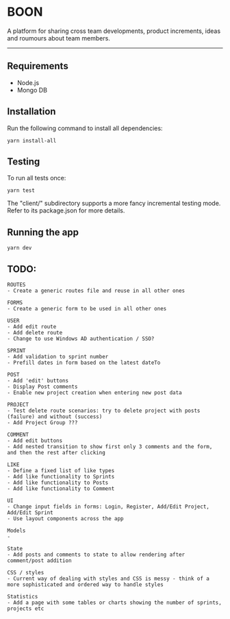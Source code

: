# BOON

A platform for sharing cross team developments, product increments, ideas and roumours about team members.

---

## Requirements

-   Node.js
-   Mongo DB

## Installation

Run the following command to install all dependencies:

```
yarn install-all
```

## Testing

To run all tests once:

```
yarn test
```

The "client/" subdirectory supports a more fancy incremental testing mode.
Refer to its package.json for more details.

## Running the app

```
yarn dev
```

## TODO:

```
ROUTES
- Create a generic routes file and reuse in all other ones

```

```
FORMS
- Create a generic form to be used in all other ones

```

```
USER
- Add edit route
- Add delete route
- Change to use Windows AD authentication / SSO?

```

```
SPRINT
- Add validation to sprint number
- Prefill dates in form based on the latest dateTo

```

```
POST
- Add 'edit' buttons
- Display Post comments
- Enable new project creation when entering new post data

```

```
PROJECT
- Test delete route scenarios: try to delete project with posts (failure) and without (success)
- Add Project Group ???

```

```
COMMENT
- Add edit buttons
- Add nested transition to show first only 3 comments and the form, and then the rest after clicking

```

```
LIKE
- Define a fixed list of like types
- Add like functionality to Sprints
- Add like functionality to Posts
- Add like functionality to Comment

```

```
UI
- Change input fields in forms: Login, Register, Add/Edit Project, Add/Edit Sprint
- Use layout components across the app

```

```
Models
-

```

```
State
- Add posts and comments to state to allow rendering after comment/post addition

```

```
CSS / styles
- Current way of dealing with styles and CSS is messy - think of a more sophisticated and ordered way to handle styles

```

```
Statistics
- Add a page with some tables or charts showing the number of sprints, projects etc

```
